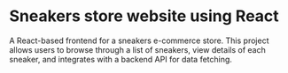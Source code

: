 # Sneakers store website using React
A React-based frontend for a sneakers e-commerce store. This project allows users to browse through a list of sneakers, view details of each sneaker, and integrates with a backend API for data fetching. 
